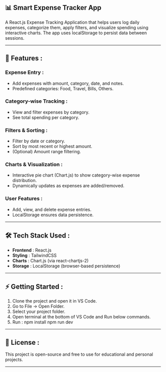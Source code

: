 
## 📊 Smart Expense Tracker App

A React.js Expense Tracking Application that helps users log daily expenses, categorize them, apply filters, and visualize spending using interactive charts. The app uses localStorage to persist data between sessions.

----------------------------------------------------------------------------------------

## 🚀 Features :

### Expense Entry :
- Add expenses with amount, category, date, and notes.
- Predefined categories: Food, Travel, Bills, Others.

### Category-wise Tracking :
- View and filter expenses by category.
- See total spending per category.

### Filters & Sorting :
- Filter by date or category.
- Sort by most recent or highest amount.
- (Optional) Amount range filtering.

### Charts & Visualization :
- Interactive pie chart (Chart.js) to show category-wise expense distribution.
- Dynamically updates as expenses are added/removed.

### User Features :
- Add, view, and delete expense entries.
- LocalStorage ensures data persistence.

----------------------------------------------------------------------------------------

## 🛠️ Tech Stack Used :

- **Frontend** : React.js
- **Styling** : TailwindCSS
- **Charts** : Chart.js (via react-chartjs-2)
- **Storage** : LocalStorage (browser-based persistence)

----------------------------------------------------------------------------------------

## ⚡ Getting Started :

1. Clone the project and open it in VS Code.
2. Go to File → Open Folder.
3. Select your project folder.
4. Open terminal at the bottom of VS Code and Run below commands.
5. Run : npm install npm run dev

----------------------------------------------------------------------------------------

## 📝 License :

This project is open-source and free to use for educational and personal projects.

----------------------------------------------------------------------------------------

